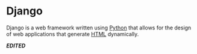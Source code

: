 # Django

Django is a web framework written using [Python](/wiki/Python) that allows for the design of web applications that generate [HTML](/wiki/HTML) dynamically.
***EDITED***
